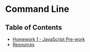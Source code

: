 # Command Line

## Table of Contents

- [Homework 1 - JavaScript Pre-work](homework01.md)
- [Resources](resources.md)
